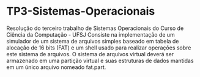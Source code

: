 # TP3-Sistemas-Operacionais
Resolução do terceiro trabalho de Sistemas Operacionais do Curso de Ciência da Computação - UFSJ
Consiste na implementação de um simulador de um sistema de arquivos simples baseado em tabela de alocação de 16 bits (FAT)
e um shell usado para realizar operações sobre este sistema de arquivos. O sistema de arquivos
virtual deverá ser armazenado em uma partição virtual e suas estruturas de dados mantidas em
um único arquivo nomeado fat.part.
